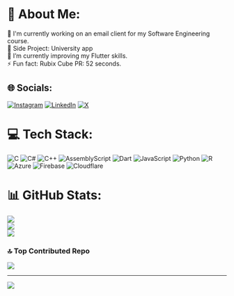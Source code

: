 # 💫 About Me:
🔭 I'm currently working on an email client for my Software Engineering course.<br>🤝 Side Project: University app<br>🌱 I’m currently improving my Flutter skills.<br>⚡ Fun fact: Rubix Cube PR: 52 seconds.


## 🌐 Socials:
[![Instagram](https://img.shields.io/badge/Instagram-%23E4405F.svg?logo=Instagram&logoColor=white)](https://instagram.com/nico_berwald) [![LinkedIn](https://img.shields.io/badge/LinkedIn-%230077B5.svg?logo=linkedin&logoColor=white)](https://www.linkedin.com/in/nicolas-berwald-s%C3%B8rensen-7ba2b8285/) [![X](https://img.shields.io/badge/X-black.svg?logo=X&logoColor=white)](https://x.com/berwald_s) 

# 💻 Tech Stack:
![C](https://img.shields.io/badge/c-%2300599C.svg?style=for-the-badge&logo=c&logoColor=white) ![C#](https://img.shields.io/badge/c%23-%23239120.svg?style=for-the-badge&logo=csharp&logoColor=white) ![C++](https://img.shields.io/badge/c++-%2300599C.svg?style=for-the-badge&logo=c%2B%2B&logoColor=white) ![AssemblyScript](https://img.shields.io/badge/assembly%20script-%23000000.svg?style=for-the-badge&logo=assemblyscript&logoColor=white) ![Dart](https://img.shields.io/badge/dart-%230175C2.svg?style=for-the-badge&logo=dart&logoColor=white) ![JavaScript](https://img.shields.io/badge/javascript-%23323330.svg?style=for-the-badge&logo=javascript&logoColor=%23F7DF1E) ![Python](https://img.shields.io/badge/python-3670A0?style=for-the-badge&logo=python&logoColor=ffdd54) ![R](https://img.shields.io/badge/r-%23276DC3.svg?style=for-the-badge&logo=r&logoColor=white) ![Azure](https://img.shields.io/badge/azure-%230072C6.svg?style=for-the-badge&logo=microsoftazure&logoColor=white) ![Firebase](https://img.shields.io/badge/firebase-%23039BE5.svg?style=for-the-badge&logo=firebase) ![Cloudflare](https://img.shields.io/badge/Cloudflare-F38020?style=for-the-badge&logo=Cloudflare&logoColor=white)
# 📊 GitHub Stats:
![](https://github-readme-stats.vercel.app/api?username=nicoberwald&theme=radical&hide_border=false&include_all_commits=true&count_private=true)<br/>
![](https://nirzak-streak-stats.vercel.app/?user=nicoberwald&theme=radical&hide_border=false)<br/>
![](https://github-readme-stats.vercel.app/api/top-langs/?username=nicoberwald&theme=radical&hide_border=false&include_all_commits=true&count_private=true&layout=compact)

### 🔝 Top Contributed Repo
![](https://github-contributor-stats.vercel.app/api?username=nicoberwald&limit=5&theme=dark&combine_all_yearly_contributions=true)

---
[![](https://visitcount.itsvg.in/api?id=nicoberwald&icon=0&color=0)](https://visitcount.itsvg.in)

<!-- Proudly created with GPRM ( https://gprm.itsvg.in ) -->
